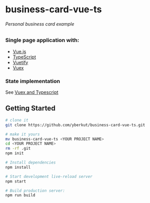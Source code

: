 # business-card-vue-ts

###### Personal business card example 

### Single page application with:
- [Vue.js](https://vuejs.org/)
- [TypeScript](https://www.typescriptlang.org/)
- [Vuetify](https://vuetifyjs.com)
- [Vuex](https://vuex.vuejs.org)

### State implementation
See [Vuex and Typescript](https://codeburst.io/vuex-and-typescript-3427ba78cfa8)

## Getting Started
```sh
# clone it
git clone https://github.com/yberkut/business-card-vue-ts.git

# make it yours
mv business-card-vue-ts <YOUR PROJECT NAME>
cd <YOUR PROJECT NAME>
rm -rf .git
npm init 

# Install dependencies
npm install

# Start development live-reload server
npm start

# Build production server:
npm run build
```
